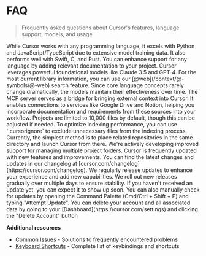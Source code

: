# FAQ

> Frequently asked questions about Cursor's features, language support, models, and usage

<AccordionGroup>
  <Accordion title="What programming languages does Cursor support?">
    While Cursor works with any programming language, it excels with Python and JavaScript/TypeScript due to extensive model training data. It also performs well with Swift, C, and Rust. You can enhance support for any language by adding relevant documentation to your project.
  </Accordion>

  <Accordion title="How do you keep the AI models up-to-date with latest documentation?">
    Cursor leverages powerful foundational models like Claude 3.5 and GPT-4. For the most current library information, you can use our [@web](/context/@-symbols/@-web) search feature. Since core language concepts rarely change dramatically, the models maintain their effectiveness over time.
  </Accordion>

  <Accordion title="What is the purpose of the MCP server?">
    The MCP server serves as a bridge for bringing external context into Cursor. It enables connections to services like Google Drive and Notion, helping you incorporate documentation and requirements from these sources into your workflow.
  </Accordion>

  <Accordion title="Are there size limitations for project indexing?">
    Projects are limited to 10,000 files by default, though this can be adjusted if needed. To optimize indexing performance, you can use `.cursorignore` to exclude unnecessary files from the indexing process.
  </Accordion>

  <Accordion title="How do I share context between multiple repositories?">
    Currently, the simplest method is to place related repositories in the same directory and launch Cursor from there. We're actively developing improved support for managing multiple project folders.
  </Accordion>

  <Accordion title="How do Cursor updates work?">
    Cursor is frequently updated with new features and improvements. You can find the latest changes and updates in our changelog at [cursor.com/changelog](https://cursor.com/changelog). We regularly release updates to enhance your experience and add new capabilities.
  </Accordion>

  <Accordion title="Why haven't I received the latest release yet?">
    We roll out new releases gradually over multiple days to ensure stability. If you haven't received an update yet, you can expect it to show up soon. You can also manually check for updates by opening the Command Palette (Cmd/Ctrl + Shift + P) and typing "Attempt Update".
  </Accordion>
</AccordionGroup>

<AccordionGroup>
  <Accordion title="How can I delete my data?">
    You can delete your account and all associated data by going to your [Dashboard](https://cursor.com/settings) and clicking the "Delete Account" button
  </Accordion>
</AccordionGroup>

**Additional resources**

* [Common Issues](/troubleshooting/common-issues) - Solutions to frequently encountered problems
* [Keyboard Shortcuts](/kbd) - Complete list of keybindings and shortcuts

